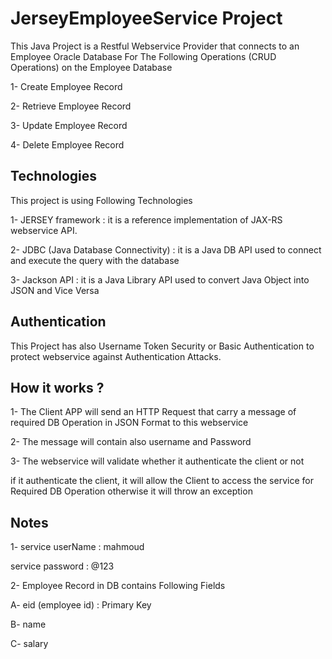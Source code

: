 # JerseyEmployeeService Project

This Java Project is a Restful Webservice Provider that connects to an Employee Oracle Database
For The Following Operations (CRUD Operations) on the Employee Database

1- Create Employee Record

2- Retrieve Employee Record

3- Update Employee Record

4- Delete Employee Record


## Technologies

This project is using Following Technologies

1- JERSEY framework : it is a reference implementation of JAX-RS webservice API.

2- JDBC (Java Database Connectivity) : it is a Java DB API used to connect and execute the query with the database

3- Jackson API : it is a Java Library API used to convert Java Object into JSON and Vice Versa

## Authentication

This Project has also Username Token Security or Basic Authentication to protect webservice against Authentication Attacks.

## How it works ?

1- The Client APP will send an HTTP Request that carry a message of required DB Operation in JSON Format to this webservice

2- The message will contain also username and Password

3- The webservice will validate whether it authenticate the client or not 

if it authenticate the client, it will allow the Client to access the service for Required DB Operation
otherwise it will throw an exception


## Notes

1- service userName : mahmoud

service password : @123

2- Employee Record in DB contains Following Fields

A- eid (employee id) : Primary Key

B- name

C- salary
